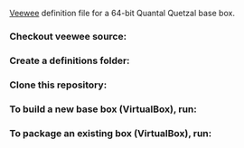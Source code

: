 [Veewee](https://github.com/jedi4ever/veewee) definition file for a 64-bit Quantal Quetzal base box.

### Checkout veewee source:

### Create a definitions folder:

### Clone this repository:

### To build a new base box (VirtualBox), run:

### To package an existing box (VirtualBox), run: 

